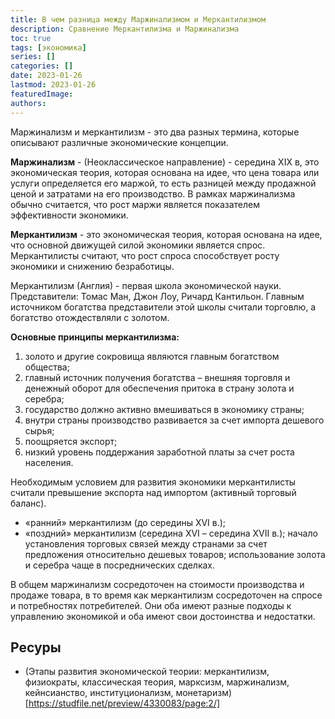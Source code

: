 ```yaml
---
title: В чем разница между Маржинализмом и Меркантилизмом
description: Сравнение Меркантилизма и Маржинализма
toc: true
tags: [экономика]
series: []
categories: []
date: 2023-01-26
lastmod: 2023-01-26
featuredImage:
authors:
---
```


Маржинализм и меркантилизм - это два разных термина, которые описывают различные экономические концепции.

**Маржинализм** - (Неоклассическое направление) - середина XIX в, это экономическая теория, которая основана на идее, что цена товара или услуги определяется его маржой, то есть разницей между продажной ценой и затратами на его производство. В рамках маржинализма обычно считается, что рост маржи является показателем эффективности экономики.


**Меркантилизм** - это экономическая теория, которая основана на идее, что основной движущей силой экономики является спрос. Меркантилисты считают, что рост спроса способствует росту экономики и снижению безработицы.

Меркантилизм (Англия) - первая школа экономической науки. Представители: Томас Ман, Джон Лоу, Ричард Кантильон. Главным источником богатства представители этой школы считали торговлю, а богатство отождествляли с золотом.

**Основные принципы меркантилизма:**

1. золото и другие сокровища являются главным богатством общества;
1. главный источник получения богатства – внешняя торговля и денежный оборот для обеспечения притока в страну золота и серебра;
1. государство должно активно вмешиваться в экономику страны;
1. внутри страны производство развивается за счет импорта дешевого сырья;
1. поощряется экспорт;
1. низкий уровень поддержания заработной платы за счет роста населения.

Необходимым условием для развития экономики меркантилисты считали превышение экспорта над импортом (активный торговый баланс).

- «ранний» меркантилизм (до середины XVI в.);
- «поздний» меркантилизм (середина XVI – середина XVII в.); начало установления торговых связей между странами за счет предложения относительно дешевых товаров; использование золота и серебра чаще в посреднических сделках.

В общем маржинализм сосредоточен на стоимости производства и продаже товара, в то время как меркантилизм сосредоточен на спросе и потребностях потребителей. Они оба имеют разные подходы к управлению экономикой и оба имеют свои достоинства и недостатки.

## Ресуры

- (Этапы развития экономической теории: меркантилизм, физиократы, классическая теория, марксизм, маржинализм, кейнсианство, институционализм, монетаризм)[https://studfile.net/preview/4330083/page:2/]

